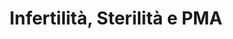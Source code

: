 ---
layout: course
permalink: /courses/parent_course_4/course_4_1
title: Infertilità, Sterilità e PMA
description: |-
  Oggi fare un figlio è nella maggior parte dei casi una scelta ponderata e consapevole, si inizia a cercare una 
  gravidanza nel momento “giusto”. Rendersi conto che il nostro bambino non arriva, attiva spesso un turbinio di 
  emozioni: rabbia, tristezza, sensi di colpa, vergogna, delusione, ansia… Dopo mesi, o addirittura anni, in cui si 
  sono alternate speranza e delusione ci si trova di fronte alla scelta di intraprendere o meno percorsi alternativi. 
  Un supporto durante questo cammino può favorire l’accettazione,  aiutare a elaborare e prendere contatto con 
  questioni profonde che a volte si animano dentro di noi e ritrovare maggior serenità.
parentPath: parent_course_4
courseDescription: Descrizione corso 4
activeItem: course_4_1
---